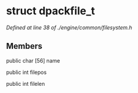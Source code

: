 # struct dpackfile_t

*Defined at line 38 of ./engine/common/filesystem.h*

## Members

public char [56] name

public int filepos

public int filelen



